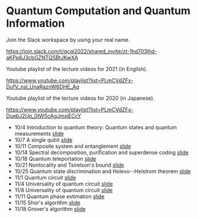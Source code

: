 # Quantum Computation and Quantum Information

Join the Slack workspace by using your real name.

https://join.slack.com/t/qcqi2022/shared_invite/zt-1hd703lhd-aKPp8J3cbGZNTQSBtJKwXA

Youtube playlist of the lecture videos for 2021 (in English).

https://www.youtube.com/playlist?list=PLmCVdZFx-DufV_nsl_UnaRaznW6DHE_Aq

Youtube playlist of the lecture videos for 2020 (in Japanese).

https://www.youtube.com/playlist?list=PLmCVdZFx-DuebJ2Up_0tW5cAgJmsjECcY

* 10/4 Introduction to quantum theory: Quantum states and quantum measurements [slide](/tex/01_states_measurements.pdf)
* 10/7 A single qubit [slide](/tex/02_1qubit.pdf)
* 10/11 Composite system and entanglement [slide](/tex/03_joint.pdf)
* 10/14 Spectral decomposition, purification and superdense coding [slide](/tex/04_mixed_state.pdf)
* 10/18 Quantum teleportation [slide](/tex/05_teleportation.pdf)
* 10/21 Nonlocality and Tsirelson's bound [slide](/tex/06_nonlocality.pdf)
* 10/25 Quantum state discrimination and Holevo--Helstrom theorem [slide](/tex/07_Trace.pdf)
* 11/1 Quantum circuit [slide](/tex/08_Deutsch.pdf)
* 11/4 Universality of quantum circuit [slide](/tex/09_Universality.pdf)
* 11/8 Universality of quantum circuit [slide](/tex/10_Universality2.pdf)
* 11/11 Quantum phase estimation [slide](/tex/11_QuantumPhaseEstimation.pdf)
* 11/15 Shor's algorithm [slide](/tex/12_Shor.pdf)
* 11/18 Grover's algorithm [slide](/tex/13_Grover.pdf)

<!--
* 11/19 Operational characterization of quantum nonlocality [slide](/tex/14_QuantumCorrelation.pdf)
-->
